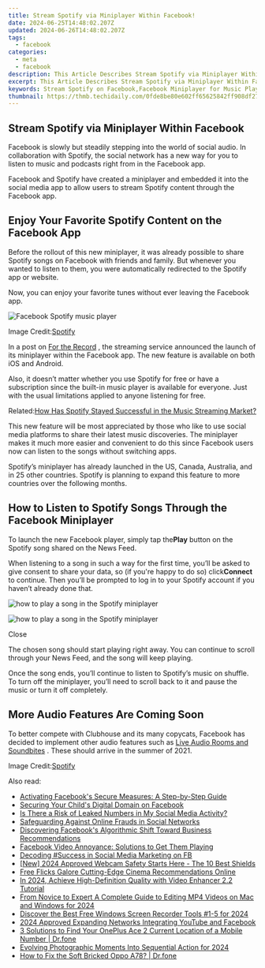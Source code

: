 ```yaml
---
title: Stream Spotify via Miniplayer Within Facebook!
date: 2024-06-25T14:48:02.207Z
updated: 2024-06-26T14:48:02.207Z
tags:
  - facebook
categories:
  - meta
  - facebook
description: This Article Describes Stream Spotify via Miniplayer Within Facebook!
excerpt: This Article Describes Stream Spotify via Miniplayer Within Facebook!
keywords: Stream Spotify on Facebook,Facebook Miniplayer for Music Playback,Spotify on Facebook Integration,In-Facebook Miniplayer Music Player,Embedding Spotify Playback on Facebook Wall,Using Miniplayer for Social Media Music Streaming,Facebook's Audio Playback Feature via Spotify
thumbnail: https://thmb.techidaily.com/0fde8be80e602ff65625842ff908df27188b320349e0a53c08ea2eca9a5b67ed.jpg
---
```


## Stream Spotify via Miniplayer Within Facebook

 Facebook is slowly but steadily stepping into the world of social audio. In collaboration with Spotify, the social network has a new way for you to listen to music and podcasts right from in the Facebook app.

 Facebook and Spotify have created a miniplayer and embedded it into the social media app to allow users to stream Spotify content through the Facebook app.

## Enjoy Your Favorite Spotify Content on the Facebook App

 Before the rollout of this new miniplayer, it was already possible to share Spotify songs on Facebook with friends and family. But whenever you wanted to listen to them, you were automatically redirected to the Spotify app or website.

 Now, you can enjoy your favorite tunes without ever leaving the Facebook app.

![Facebook Spotify music player](https://static1.makeuseofimages.com/wordpress/wp-content/uploads/2021/04/spotify-miniplayer.png)

 Image Credit:[Spotify](https://newsroom.spotify.com/2021-04-26/share-explore-and-discover-music-and-podcasts-via-spotify-in-the-facebook-app/)

 In a post on [For the Record](https://newsroom.spotify.com/2021-04-26/share-explore-and-discover-music-and-podcasts-via-spotify-in-the-facebook-app/) , the streaming service announced the launch of its miniplayer within the Facebook app. The new feature is available on both iOS and Android.

 Also, it doesn’t matter whether you use Spotify for free or have a subscription since the built-in music player is available for everyone. Just with the usual limitations applied to anyone listening for free.

 Related:[How Has Spotify Stayed Successful in the Music Streaming Market?](https://www.makeuseof.com/how-spotify-stays-successful-in-music-streaming/)

 This new feature will be most appreciated by those who like to use social media platforms to share their latest music discoveries. The miniplayer makes it much more easier and convenient to do this since Facebook users now can listen to the songs without switching apps.

 Spotify’s miniplayer has already launched in the US, Canada, Australia, and in 25 other countries. Spotify is planning to expand this feature to more countries over the following months.

## How to Listen to Spotify Songs Through the Facebook Miniplayer

 To launch the new Facebook player, simply tap the**Play** button on the Spotify song shared on the News Feed.

 When listening to a song in such a way for the first time, you’ll be asked to give consent to share your data, so (if you're happy to do so) click**Connect** to continue. Then you’ll be prompted to log in to your Spotify account if you haven’t already done that.

![how to play a song in the Spotify miniplayer](https://static1.makeuseofimages.com/wordpress/wp-content/uploads/2021/04/facebook-miniplayer.jpg)

![how to play a song in the Spotify miniplayer](https://static1.makeuseofimages.com/wordpress/wp-content/uploads/2021/04/facebook-miniplayer1.jpg)

Close

 The chosen song should start playing right away. You can continue to scroll through your News Feed, and the song will keep playing.

 Once the song ends, you’ll continue to listen to Spotify’s music on shuffle. To turn off the miniplayer, you’ll need to scroll back to it and pause the music or turn it off completely.

## More Audio Features Are Coming Soon

 To better compete with Clubhouse and its many copycats, Facebook has decided to implement other audio features such as [Live Audio Rooms and Soundbites](https://www.makeuseof.com/facebook-introduces-social-audio-features-compete-clubhouse/) . These should arrive in the summer of 2021.

 Image Credit:[Spotify](https://newsroom.spotify.com/2021-04-26/share-explore-and-discover-music-and-podcasts-via-spotify-in-the-facebook-app/)


<ins class="adsbygoogle"
     style="display:block"
     data-ad-format="autorelaxed"
     data-ad-client="ca-pub-7571918770474297"
     data-ad-slot="1223367746"></ins>



<ins class="adsbygoogle"
     style="display:block"
     data-ad-client="ca-pub-7571918770474297"
     data-ad-slot="8358498916"
     data-ad-format="auto"
     data-full-width-responsive="true"></ins>

<span class="atpl-alsoreadstyle">Also read:</span>
<div><ul>
<li><a href="https://facebook.techidaily.com/activating-facebooks-secure-measures-a-step-by-step-guide/"><u>Activating Facebook's Secure Measures: A Step-by-Step Guide</u></a></li>
<li><a href="https://facebook.techidaily.com/securing-your-childs-digital-domain-on-facebook/"><u>Securing Your Child's Digital Domain on Facebook</u></a></li>
<li><a href="https://facebook.techidaily.com/is-there-a-risk-of-leaked-numbers-in-my-social-media-activity/"><u>Is There a Risk of Leaked Numbers in My Social Media Activity?</u></a></li>
<li><a href="https://facebook.techidaily.com/safeguarding-against-online-frauds-in-social-networks/"><u>Safeguarding Against Online Frauds in Social Networks</u></a></li>
<li><a href="https://facebook.techidaily.com/discovering-facebooks-algorithmic-shift-toward-business-recommendations/"><u>Discovering Facebook's Algorithmic Shift Toward Business Recommendations</u></a></li>
<li><a href="https://facebook.techidaily.com/facebook-video-annoyance-solutions-to-get-them-playing/"><u>Facebook Video Annoyance: Solutions to Get Them Playing</u></a></li>
<li><a href="https://facebook.techidaily.com/decoding-success-in-social-media-marketing-on-fb/"><u>Decoding #Success in Social Media Marketing on FB</u></a></li>
<li><a href="https://remote-screen-capture.techidaily.com/new-2024-approved-webcam-safety-starts-here-the-10-best-shields/"><u>[New] 2024 Approved  Webcam Safety Starts Here - The 10 Best Shields</u></a></li>
<li><a href="https://youtube-video-recordings.techidaily.com/free-flicks-galore-cutting-edge-cinema-recommendations-online/"><u>Free Flicks Galore  Cutting-Edge Cinema Recommendations Online</u></a></li>
<li><a href="https://extra-information.techidaily.com/in-2024-achieve-high-definition-quality-with-video-enhancer-22-tutorial/"><u>In 2024, Achieve High-Definition Quality with Video Enhancer 2.2 Tutorial</u></a></li>
<li><a href="https://ai-driven-video-production.techidaily.com/from-novice-to-expert-a-complete-guide-to-editing-mp4-videos-on-mac-and-windows-for-2024/"><u>From Novice to Expert A Complete Guide to Editing MP4 Videos on Mac and Windows for 2024</u></a></li>
<li><a href="https://vp-tips.techidaily.com/discover-the-best-free-windows-screen-recorder-tools-1-5-for-2024/"><u>Discover the Best Free Windows Screen Recorder Tools #1-5 for 2024</u></a></li>
<li><a href="https://facebook-clips.techidaily.com/2024-approved-expanding-networks-integrating-youtube-and-facebook/"><u>2024 Approved  Expanding Networks  Integrating YouTube and Facebook</u></a></li>
<li><a href="https://android-location-track.techidaily.com/3-solutions-to-find-your-oneplus-ace-2-current-location-of-a-mobile-number-drfone-by-drfone-virtual-android/"><u>3 Solutions to Find Your OnePlus Ace 2 Current Location of a Mobile Number | Dr.fone</u></a></li>
<li><a href="https://some-knowledge.techidaily.com/evolving-photographic-moments-into-sequential-action-for-2024/"><u>Evolving Photographic Moments Into Sequential Action for 2024</u></a></li>
<li><a href="https://howto.techidaily.com/how-to-fix-the-soft-bricked-oppo-a78-drfone-by-drfone-fix-android-problems-fix-android-problems/"><u>How to Fix the Soft Bricked Oppo A78? | Dr.fone</u></a></li>
</ul></div>
